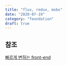 ```yaml
---
title: "flux, redux, mobx"
date: "2020-07-19"
category: "foundation"
draft: true
---
```


## 참조

[빠르게 변하는 front-end](https://medium.com/@RianCommunity/%EB%A6%AC%EC%95%88-%EA%B0%9C%EB%B0%9C-%EC%9D%BC%EA%B8%B0-2-front-end-%EA%B0%9C%EB%B0%9C-react-9f6ccb5b016d)
